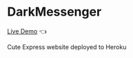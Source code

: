 # DarkMessenger

[Live Demo](https://thejonathanxue.github.io/pomodoro) :point_left:

Cute Express website deployed to Heroku
